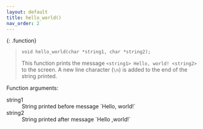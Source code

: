 ```yaml
---
layout: default
title: hello_world()
nav_order: 2
---
```


{: .function}
> ```
> void hello_world(char *string1, char *string2);
> ```
>
> This function prints the message `<string1> Hello, world! <string2>` to the screen. A new line character (`\n`) is added to the end of the string printed.


Function arguments:

<dl>
  <dt>string1</dt> <dd>String printed before message `Hello, world!`</dd>
  <dt>string2</dt> <dd>String printed after message `Hello ,world!`</dd>
</dl>

